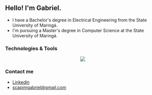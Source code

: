 ## Hello! I'm Gabriel.

- I have a Bachelor's degree in Electrical Engineering from the State University of Maringá.
- I'm pursuing a Master's degree in Computer Science at the State University of Maringá.

### Technologies & Tools

<p align="center">
  <a href="https://skillicons.dev">
    <img src="https://skillicons.dev/icons?i=java,spring,js,ts,mysql,nodejs,docker,html,css,bootstrap,react,git,github,express,sequelize,redux,linux,jest" />
  </a>
</p>

### Contact me
- <a href="https://www.linkedin.com/in/gabrielscapim/" target="blank">Linkedin</a>
- scapimgabriel@gmail.com
